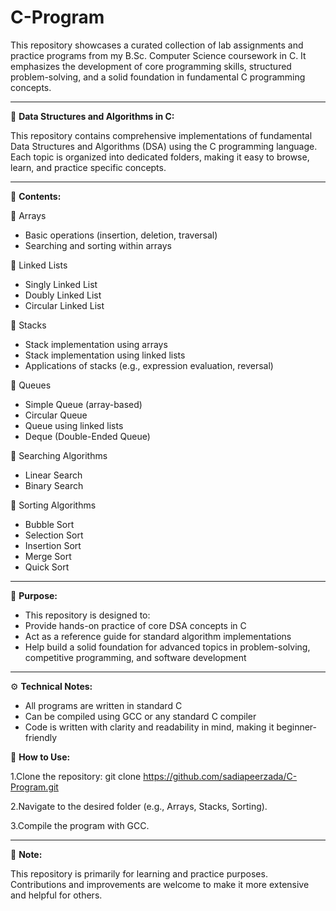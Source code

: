 # **C-Program**

This repository showcases a curated collection of lab assignments and practice programs from my B.Sc. Computer Science coursework in C. It emphasizes the development of core programming skills, structured problem-solving, and a solid foundation in fundamental C programming concepts.

---
📘 **Data Structures and Algorithms in C:**

This repository contains comprehensive implementations of fundamental Data Structures and Algorithms (DSA) using the C programming language.
Each topic is organized into dedicated folders, making it easy to browse, learn, and practice specific concepts.

---
📂 **Contents:**

🔹 Arrays
+ Basic operations (insertion, deletion, traversal)
+ Searching and sorting within arrays

🔹 Linked Lists
+ Singly Linked List
+ Doubly Linked List
+ Circular Linked List

🔹 Stacks
+ Stack implementation using arrays
+ Stack implementation using linked lists
+ Applications of stacks (e.g., expression evaluation, reversal)

🔹 Queues
+ Simple Queue (array-based)
+ Circular Queue
+ Queue using linked lists
+ Deque (Double-Ended Queue)

🔹 Searching Algorithms
+ Linear Search
+ Binary Search

🔹 Sorting Algorithms
+ Bubble Sort
+ Selection Sort
+ Insertion Sort
+ Merge Sort
+ Quick Sort

---
🎯 **Purpose:**

+ This repository is designed to:
+ Provide hands-on practice of core DSA concepts in C
+ Act as a reference guide for standard algorithm implementations
+ Help build a solid foundation for advanced topics in problem-solving, competitive programming, and software development
---

⚙️ **Technical Notes:**

+ All programs are written in standard C
+ Can be compiled using GCC or any standard C compiler
+ Code is written with clarity and readability in mind, making it beginner-friendly

🚀 **How to Use:**

1.Clone the repository:
git clone https://github.com/sadiapeerzada/C-Program.git

2.Navigate to the desired folder (e.g., Arrays, Stacks, Sorting).

3.Compile the program with GCC.

---

📌 **Note:**

This repository is primarily for learning and practice purposes. Contributions and improvements are welcome to make it more extensive and helpful for others.
